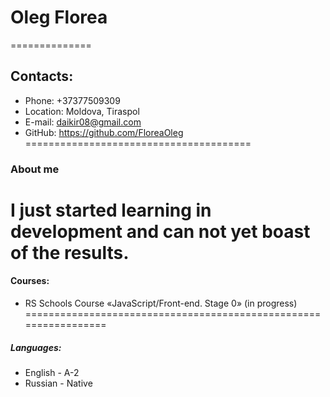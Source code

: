 # **Oleg Florea**
==============
## **Contacts:**
* Phone: +37377509309
* Location: Moldova, Tiraspol
* E-mail: daikir08@gmail.com
* GitHub: https://github.com/FloreaOleg
=======================================
### **About me**
I just started learning in development and can not yet boast of the results. 
============================================================================
#### **Courses:**
* RS Schools Course «JavaScript/Front-end. Stage 0» (in progress)
================================================================= 
##### **Languages:**
* English - A-2
* Russian - Native